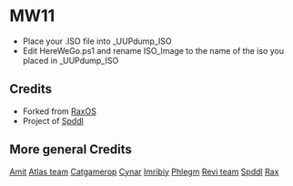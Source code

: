 # MW11
- Place your .ISO file into _UUPdump_ISO
- Edit HereWeGo.ps1 and rename ISO_Image to the name of the iso you placed in _UUPdump_ISO

## Credits
- Forked from [RaxOS](https://github.com/raox77/RaxOS)
- Project of [Spddl](https://github.com/spddl/WinISO-Wizard)

## More general Credits
[Amit](https://github.com/amitxv)
[Atlas team](https://github.com/Atlas-OS)
[Catgamerop](https://discord.gg/4Gg8n6WhPN)
[Cynar](https://github.com/CYNAR2k/)
[Imribiy](https://bit.ly/xos-windows)
[Phlegm](https://dsc.gg/ggos)
[Revi team](https://github.com/meetrevision)
[Spddl](https://github.com/spddl)
[Rax](https://github.com/raox77)

